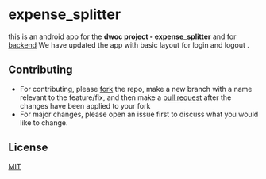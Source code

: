# expense_splitter

this is an android app for the **dwoc project - expense_splitter** and for  <a href ="https://github.com/KIRA009/expense-splitter-backend">backend</a>
We have updated the app with basic layout for login and logout . 

## Contributing
- For contributing, please <a href="https://help.github.com/en/github/getting-started-with-github/fork-a-repo">fork</a> the repo, make a new branch with a name relevant to the feature/fix, and then make a <a href="https://help.github.com/en/github/collaborating-with-issues-and-pull-requests/creating-a-pull-request">pull request</a> after the changes have been applied to your fork
- For major changes, please open an issue first to discuss what you would like to change.
## License
[MIT](https://choosealicense.com/licenses/mit/)
